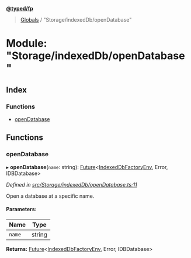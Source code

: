 **[@typed/fp](../README.md)**

> [Globals](../globals.md) / "Storage/indexedDb/openDatabase"

# Module: "Storage/indexedDb/openDatabase"

## Index

### Functions

* [openDatabase](_storage_indexeddb_opendatabase_.md#opendatabase)

## Functions

### openDatabase

▸ **openDatabase**(`name`: string): [Future](_future_exports_.md#future)\<[IndexedDbFactoryEnv](../interfaces/_storage_indexeddb_indexeddbfactoryenv_.indexeddbfactoryenv.md), Error, IDBDatabase>

*Defined in [src/Storage/indexedDb/openDatabase.ts:11](https://github.com/TylorS/typed-fp/blob/41076ce/src/Storage/indexedDb/openDatabase.ts#L11)*

Open a database at a specific name.

#### Parameters:

Name | Type |
------ | ------ |
`name` | string |

**Returns:** [Future](_future_exports_.md#future)\<[IndexedDbFactoryEnv](../interfaces/_storage_indexeddb_indexeddbfactoryenv_.indexeddbfactoryenv.md), Error, IDBDatabase>
